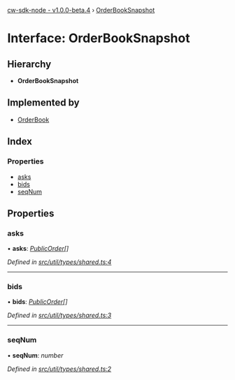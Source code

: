 [cw-sdk-node - v1.0.0-beta.4](../README.md) › [OrderBookSnapshot](orderbooksnapshot.md)

# Interface: OrderBookSnapshot

## Hierarchy

* **OrderBookSnapshot**

## Implemented by

* [OrderBook](../classes/orderbook.md)

## Index

### Properties

* [asks](orderbooksnapshot.md#asks)
* [bids](orderbooksnapshot.md#bids)
* [seqNum](orderbooksnapshot.md#seqnum)

## Properties

###  asks

• **asks**: *[PublicOrder](publicorder.md)[]*

*Defined in [src/util/types/shared.ts:4](https://github.com/cryptowatch/cw-sdk-node/blob/4ac4429/src/util/types/shared.ts#L4)*

___

###  bids

• **bids**: *[PublicOrder](publicorder.md)[]*

*Defined in [src/util/types/shared.ts:3](https://github.com/cryptowatch/cw-sdk-node/blob/4ac4429/src/util/types/shared.ts#L3)*

___

###  seqNum

• **seqNum**: *number*

*Defined in [src/util/types/shared.ts:2](https://github.com/cryptowatch/cw-sdk-node/blob/4ac4429/src/util/types/shared.ts#L2)*
